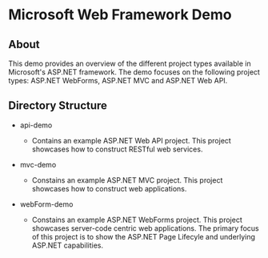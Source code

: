 # Microsoft Web Framework Demo

## About

This demo provides an overview of the different project types available in Microsoft's ASP.NET framework.  The demo focuses on the following project types: ASP.NET WebForms, ASP.NET MVC and ASP.NET Web API.

## Directory Structure

* api-demo
  * Contains an example ASP.NET Web API project.  This project showcases how to construct RESTful web services.

* mvc-demo
  * Constains an example ASP.NET MVC project.  This project showcases how to construct web applications.

* webForm-demo
  * Constains an example ASP.NET WebForms project.  This project showcases server-code centric web applications.  The primary focus of this project is to show the ASP.NET Page Lifecyle and underlying ASP.NET capabilities.